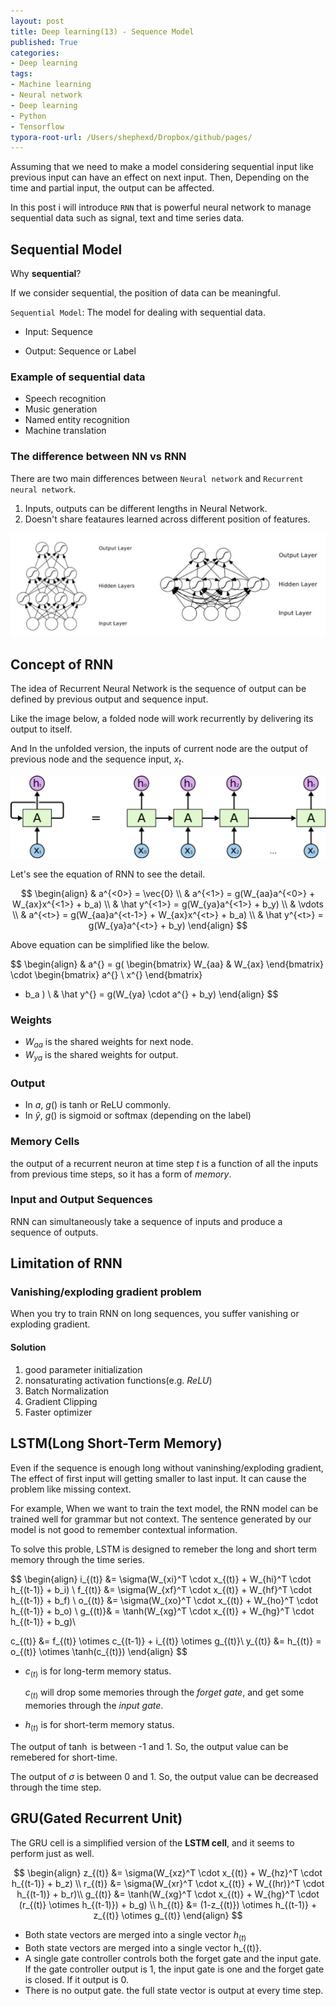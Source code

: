 ```yaml
---
layout: post
title: Deep learning(13) - Sequence Model
published: True
categories:
- Deep learning
tags:
- Machine learning
- Neural network
- Deep learning
- Python
- Tensorflow
typora-root-url: /Users/shephexd/Dropbox/github/pages/
---
```




Assuming that we need to make a model considering sequential input like previous input can have an effect on next input. Then, Depending on the time and partial input, the output can be affected.



In this post i will introduce `RNN` that is powerful neural network to manage sequential data such as signal, text and time series data.



<!--more-->



## Sequential Model

Why **sequential**?

If we consider sequential, the position of data can be meaningful.



`Sequential Model`: The model for dealing with sequential data.

- Input: Sequence

- Output: Sequence or Label



### Example of sequential data

- Speech recognition
- Music generation
- Named entity recognition
- Machine translation



### The difference between NN vs RNN

There are two main differences between `Neural network` and `Recurrent neural network`.

1. Inputs, outputs can be different lengths in Neural Network.
2. Doesn't share feataures learned across different position of features.



![nn_vs_rnn](/assets/images/articles/DeepLearning/nn_vs_rnn.png)





## Concept of RNN

The idea of Recurrent Neural Network is the sequence of output can be defined by previous output and sequence input.

Like the image below, a folded node will work recurrently by delivering its output to itself.

And In the unfolded version, the inputs of current node are the output of previous node and the sequence input, $x_t$.



![unfolding_rnn](/assets/images/articles/DeepLearning/unfolding_rnn.png)



Let's see the equation of RNN to see the detail.




$$
\begin{align}
& a^{<0>} = \vec{0} \\
& a^{<1>} = g(W_{aa}a^{<0>} + W_{ax}x^{<1>} + b_a) \\
& \hat y^{<1>} = g(W_{ya}a^{<1>} + b_y) \\
& \vdots \\
& a^{<t>} = g(W_{aa}a^{<t-1>} + W_{ax}x^{<t>} + b_a) \\
& \hat y^{<t>} = g(W_{ya}a^{<t>} + b_y)
\end{align}
$$


Above equation can be simplified like the below.


$$
\begin{align}
&
a^{<t>} = g(
\begin{bmatrix}
W_{aa} & W_{ax}
\end{bmatrix}
\cdot
\begin{bmatrix}
a^{<t-1>} \\
x^{<t>}
\end{bmatrix}
+ b_a
)
\\
& \hat y^{<t>} = g(W_{ya} \cdot a^{<t>} + b_y)
\end{align}
$$



### Weights

- $W_{aa}$ is the shared weights for next node.
- $W_{ya}$ is the shared weights for output.



### Output

- In $a$, $g()$ is tanh or ReLU commonly.
- In $\hat y$, $g()$ is sigmoid or softmax (depending on the label)



### Memory Cells

the output of a recurrent neuron at time step $t​$ is a function of all the inputs from previous time steps, so it has a form of *memory*.



### Input and Output Sequences

RNN can simultaneously take a sequence of inputs and produce a sequence of outputs.





## Limitation of RNN



### Vanishing/exploding gradient problem

When you try to train RNN on long sequences, you suffer vanishing or exploding gradient.



#### Solution

1.  good parameter initialization
2.  nonsaturating activation functions(e.g. *ReLU*)
3.  Batch Normalization
4.  Gradient Clipping
5.  Faster optimizer



## LSTM(Long Short-Term Memory)

Even if the sequence is enough long without vaninshing/exploding gradient, The effect of first input will getting smaller to last input. It can cause the problem like missing context. 

For example, When we want to train the text model, the RNN model can be trained well for grammar but not context. The sentence generated by our model is not good to remember contextual information.



To solve this proble, LSTM is designed to remeber the long and short term memory through the time series.  


$$
\begin{align}
i_{(t)} &= \sigma(W_{xi}^T \cdot x_{(t)} + W_{hi}^T \cdot h_{(t-1)} + b_i) \\
f_{(t)} &= \sigma(W_{xf}^T \cdot x_{(t)} + W_{hf}^T \cdot h_{(t-1)} + b_f) \\
o_{(t)} &= \sigma(W_{xo}^T \cdot x_{(t)} + W_{ho}^T \cdot h_{(t-1)} + b_o) \\
g_{(t)}& = \tanh(W_{xg}^T \cdot x_{(t)} + W_{hg}^T \cdot h_{(t-1)} + b_g)\\

c_{(t)} &= f_{(t)} \otimes c_{(t-1)} + i_{(t)} \otimes g_{(t)}\\
y_{(t)} &= h_{(t)} = o_{(t)} \otimes \tanh(c_{(t)})
\end{align}
$$



- $c_{(t)}$ is for long-term memory status.  

    $c_{(t)}$ will drop some memories through the *forget gate*, and get some memories through the *input gate*.

- $h_{(t)}$ is for short-term memory status.



The output of $\tanh$ is between -1 and 1. So, the output value can be remebered for short-time.

The output of $\sigma$ is between 0 and 1. So, the output value can be decreased through the time step.



## GRU(Gated Recurrent Unit)

The GRU cell is a simplified version of the **LSTM cell**, and it seems to perform just as well.


$$
\begin{align}
z_{(t)} &= \sigma(W_{xz}^T \cdot x_{(t)} + W_{hz}^T \cdot h_{(t-1)} + b_z) \\
r_{(t)} &= \sigma(W_{xr}^T \cdot x_{(t)} + W_{(hr)}^T \cdot h_{(t-1)} + b_r)\\
g_{(t)} &= \tanh(W_{xg}^T \cdot x_{(t)} + W_{hg}^T \cdot (r_{(t)} \otimes h_{(t-1)}) + b_g) \\
h_{(t)} &= (1-z_{(t)}) \otimes h_{(t-1)} + z_{(t)} \otimes g_{(t)}
\end{align}
$$


-   Both state vectors are merged into a single vector $h_{(t)}$
-   Both state vectors are merged into a single vector h_{(t)}.
-   A single gate controller controls both the forget gate and the input gate. If the gate controller output is 1, the input gate is one and the forget gate is closed. If it output is 0.
-   There is no output gate. the full state vector is output at every time step.



